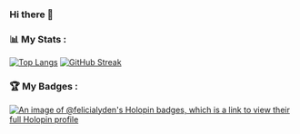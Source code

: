 ### Hi there 👋

### 📊 My Stats :
[![Top Langs](https://github-readme-stats.vercel.app/api/top-langs/?username=felicialyden&layout=compact&theme=vision-friendly-dark)](https://github.com/anuraghazra/github-readme-stats)
[![GitHub Streak](https://github-readme-streak-stats.herokuapp.com?user=felicialyden&theme=dark&mode=weekly)](https://git.io/streak-stats)

### 🏆 My Badges :
[![An image of @felicialyden's Holopin badges, which is a link to view their full Holopin profile](https://holopin.me/felicialyden)](https://holopin.io/@felicialyden)
